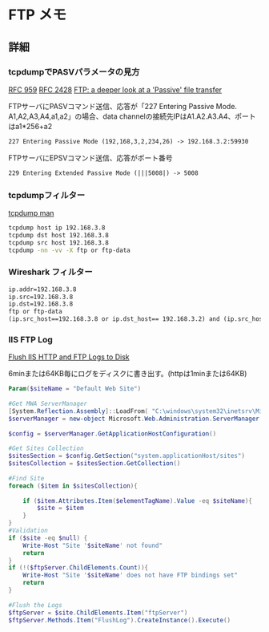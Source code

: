 # FTP メモ #

## 詳細 ##

### tcpdumpでPASVパラメータの見方 ###

[RFC 959](https://tools.ietf.org/html/rfc959)
[RFC 2428](https://tools.ietf.org/html/rfc2428)
[FTP: a deeper look at a 'Passive' file transfer](https://www.ibm.com/support/pages/ftp-deeper-look-passive-file-transfer)

FTPサーバにPASVコマンド送信、応答が「227 Entering Passive Mode. A1,A2,A3,A4,a1,a2」の場合、data channelの接続先IPはA1.A2.A3.A4、ポートはa1*256+a2

~~~txt
227 Entering Passive Mode (192,168,3,2,234,26) -> 192.168.3.2:59930
~~~

FTPサーバにEPSVコマンド送信、応答がポート番号

~~~txt
229 Entering Extended Passive Mode (|||5008|) -> 5008
~~~

### tcpdumpフィルター ###

[tcpdump man](https://linuxjm.osdn.jp/html/tcpdump/man1/tcpdump.1.html)

~~~bash
tcpdump host ip 192.168.3.8
tcpdump dst host 192.168.3.8
tcpdump src host 192.168.3.8
tcpdump -nn -vv -X ftp or ftp-data
~~~

### Wireshark フィルター ###

~~~txt
ip.addr=192.168.3.8
ip.src=192.168.3.8
ip.dst=192.168.3.8
ftp or ftp-data
(ip.src_host==192.168.3.8 or ip.dst_host== 192.168.3.2) and (ip.src_host == 192.168.3.2 or ip.dst_host == 192.168.3.2)
~~~

### IIS FTP Log ###

[Flush IIS HTTP and FTP Logs to Disk](https://blogs.iis.net/owscott/flush-iis-http-and-ftp-logs-to-disk)

6minまたは64KB毎にログをディスクに書き出す。(httpは1minまたは64KB)

~~~powershell
Param($siteName = "Default Web Site")
 
#Get MWA ServerManager
[System.Reflection.Assembly]::LoadFrom( "C:\windows\system32\inetsrv\Microsoft.Web.Administration.dll" ) | Out-Null
$serverManager = new-object Microsoft.Web.Administration.ServerManager 
 
$config = $serverManager.GetApplicationHostConfiguration()
 
#Get Sites Collection
$sitesSection = $config.GetSection("system.applicationHost/sites")
$sitesCollection = $sitesSection.GetCollection()
 
#Find Site
foreach ($item in $sitesCollection){
 
    if ($item.Attributes.Item($elementTagName).Value -eq $siteName){
        $site = $item
    }
}
#Validation
if ($site -eq $null) { 
    Write-Host "Site '$siteName' not found"
    return
}
if (!($ftpServer.ChildElements.Count)){
    Write-Host "Site '$siteName' does not have FTP bindings set"
    return
}
 
#Flush the Logs
$ftpServer = $site.ChildElements.Item("ftpServer")
$ftpServer.Methods.Item("FlushLog").CreateInstance().Execute()
~~~
